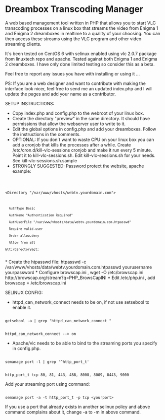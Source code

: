# Dreambox Transcoding Manager

A web based management tool written in PHP that allows you to start VLC transcoding processes on a linux box that streams the video from Enigma 1 and Enigma 2 dreamboxes in realtime to a quality of your choosing. You can then access these streams using the VLC program and other video streaming clients.

It´s been tested on CentOS 6 with selinux enabled using vlc 2.0.7 package from linuxtech repo and apache. Tested against both Enigma 1 and Enigma 2 dreamboxes. I have only done limited testing so consider this as a beta.

Feel free to report any issues you have with installing or using it ...

PS: If you are a web designer and want to contribute with making the interface look nicer, feel free to send me an updated index.php and I will update the pages and add your name as a contributor.

SETUP INSTRUCTIONS:
* Copy index.php and config.php to the webroot of your linux box.
* Create the directory "preview" in the same directory. It should have permissions that allow the webserver user to write to it.
* Edit the global options in config.php and add your dreamboxes. Follow the instructions in the comments.
* OPTIONAL: If you don´t want to waste CPU on your linux box you can add a cronjob that kills the processes after a while. Create /etc/cron.d/kill-vlc-sessions cronjob and make it run every 5 minute. Point it to kill-vlc-sessions.sh. Edit kill-vlc-sessions.sh for your needs. See kill-vlc-sessions.sh.sample
* STRONGLY SUGGESTED: Password protect the website, apache example:
<code>

   &lt;Directory "/var/www/vhosts/webtv.yourdomain.com"&gt;

      AuthType Basic
      
      AuthName "Authentication Required"
      
      AuthUserFile "/var/www/vhosts/data/webtv.yourdomain.com.htpasswd"
      
      Require valid-user
      
      Order allow,deny
      
      Allow from all
      
    &lt;/Directory&gt;
</code>
* Create the htpasswd file: htpasswd -c /var/www/vhosts/data/webtv.yourdomain.com.htpasswd yourusername yourpassword
* Configure browscap.ini , wget -O /etc/browscap.ini http://browscap.org/stream?q=PHP_BrowsCapINI
* Edit /etc/php.ini , add browscap = /etc/browscap.ini

SELINUX CONFIG:
* httpd_can_network_connect needs to be on, if not use setsebool to enable it.

<code>
getsebool -a | grep "httpd_can_network_connect "

httpd_can_network_connect --> on
</code>
* Apache/vlc needs to be able to bind to the streaming ports you specify in config.php.

<code>
semanage port -l | grep '^http_port_t'

http_port_t                    tcp      80, 81, 443, 488, 8008, 8009, 8443, 9000
</code>

Add your streaming port using command:

<code>
semanage port -a -t http_port_t -p tcp &lt;yourport&gt;
</code>

If you use a port that already exists in another selinux policy and above command complains about it, change -a to -m in above command.

